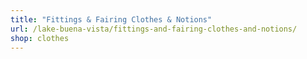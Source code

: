 ```yaml
---
title: "Fittings & Fairing Clothes & Notions"
url: /lake-buena-vista/fittings-and-fairing-clothes-and-notions/
shop: clothes
---
```

